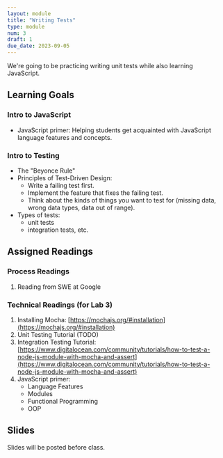 ```yaml
---
layout: module
title: "Writing Tests"
type: module
num: 3
draft: 1
due_date: 2023-09-05
---
```


We're going to be practicing writing unit tests while also learning JavaScript. 

## Learning Goals

### Intro to JavaScript
* JavaScript primer: Helping students get acquainted with JavaScript language features and concepts.

### Intro to Testing
* The "Beyonce Rule"
* Principles of Test-Driven Design: 
    * Write a failing test first. 
    * Implement the feature that fixes the failing test. 
    * Think about the kinds of things you want to test for (missing data, wrong data types, data out of range).
* Types of tests: 
    * unit tests
    * integration tests, etc.

## Assigned Readings

### Process Readings
1. Reading from SWE at Google

### Technical Readings (for Lab 3)
1. Installing Mocha: [https://mochajs.org/#installation](https://mochajs.org/#installation)
1. Unit Testing Tutorial (TODO)
1. Integration Testing Tutorial: [https://www.digitalocean.com/community/tutorials/how-to-test-a-node-js-module-with-mocha-and-assert](https://www.digitalocean.com/community/tutorials/how-to-test-a-node-js-module-with-mocha-and-assert)
1. JavaScript primer: 
    * Language Features
    * Modules
    * Functional Programming
    * OOP

## Slides
Slides will be posted before class.
